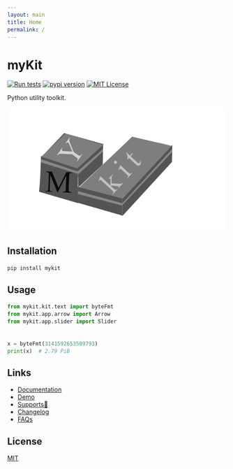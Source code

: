 ```yaml
---
layout: main
title: Home
permalink: /
---
```


# myKit

[![Run tests](https://github.com/nvfp/mykit/actions/workflows/run-tests.yml/badge.svg)](https://github.com/nvfp/mykit/actions/workflows/run-tests.yml)
[![pypi version](https://img.shields.io/pypi/v/mykit?logo=pypi)](https://pypi.org/project/mykit/)
[![MIT License](https://img.shields.io/badge/license-MIT-blue.svg?style=flat)](http://choosealicense.com/licenses/mit/)

Python utility toolkit.

![mykit's banner](https://raw.githubusercontent.com/nvfp/mykit/master/docs/banner.png)


## Installation

```sh
pip install mykit
```


## Usage

```python
from mykit.kit.text import byteFmt
from mykit.app.arrow import Arrow
from mykit.app.slider import Slider


x = byteFmt(3141592653589793)
print(x)  # 2.79 PiB
```


## Links

- [Documentation](https://nvfp.github.io/mykit)
- [Demo](https://nvfp.github.io/mykit/demo)
- [Supports💙](https://nvfp.github.io/thank-you)
- [Changelog](https://nvfp.github.io/mykit/changelog)
- [FAQs](https://nvfp.github.io/mykit/faqs)


## License

[MIT](https://github.com/nvfp/mykit/blob/main/LICENSE)
